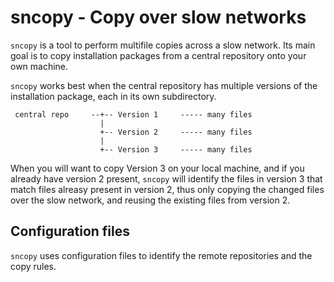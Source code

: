 sncopy - Copy over slow networks
================================

`sncopy` is a tool to perform multifile copies across a slow network. Its main goal is to copy installation packages
from a central repository onto your own machine.

`sncopy` works best when the central repository has multiple versions of the installation package, each in its own
subdirectory.

     central repo     --+-- Version 1     ----- many files
                        |
                        +-- Version 2     ----- many files
                        |
                        +-- Version 3     ----- many files

When you will want to copy Version 3 on your local machine, and if you already have version 2 present, `sncopy`
will identify the files in version 3 that match files alreasy present in version 2, thus only copying the
changed files over the slow network, and reusing the existing files from version 2.

Configuration files
-------------------

`sncopy` uses configuration files to identify the remote repositories and the copy rules.
